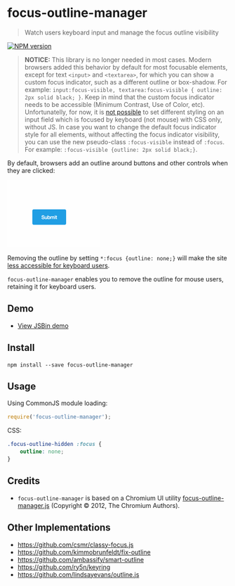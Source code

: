 # focus-outline-manager

> Watch users keyboard input and manage the focus outline visibility

[![NPM version](https://badge.fury.io/js/focus-outline-manager.svg)](https://www.npmjs.com/package/focus-outline-manager)

> **NOTICE:** This library is no longer needed in most cases. Modern browsers added this behavior by default for most focusable elements, except for text `<input>` and `<textarea>`, for which you can show a custom focus indicator, such as a different outline or box-shadow. For example: `input:focus-visible, textarea:focus-visible { outline: 2px solid black; }`. Keep in mind that the custom focus indicator needs to be accessible (Minimum Contrast, Use of Color, etc). Unfortunatelly, for now, it is [not possible](https://stackoverflow.com/questions/70168063/styling-input-field-focused-by-keyboard) to set different styling on an input field which is focused by keyboard (not mouse) with CSS only, without JS. In case you want to change the default focus indicator style for all elements, without affecting the focus indicator visibility, you can use the new pseudo-class `:focus-visible` instead of `:focus`. For example: `:focus-visible {outline: 2px solid black;}`.

By default, browsers add an outline around buttons and other controls when they are clicked:

![](outline.gif)

Removing the outline by setting `*:focus {outline: none;}` will make the site [less accessible for keyboard users](http://outlinenone.com/).

`focus-outline-manager` enables you to remove the outline for mouse users, retaining it for keyboard users.

## Demo

- [View JSBin demo](https://jsbin.com/yonofu/edit?html,css,output)

## Install

    npm install --save focus-outline-manager

## Usage

Using CommonJS module loading:
```javascript
require('focus-outline-manager');
```

CSS:
```css
.focus-outline-hidden :focus {
    outline: none;
}
```

## Credits

- `focus-outline-manager` is based on a Chromium UI utility [focus-outline-manager.js](https://chromium.googlesource.com/chromium/src/+/master/ui/webui/resources/js/cr/ui/focus_outline_manager.js) (Copyright © 2012, The Chromium Authors).

## Other Implementations

- https://github.com/csmr/classy-focus.js
- https://github.com/kimmobrunfeldt/fix-outline
- https://github.com/ambassify/smart-outline
- https://github.com/ry5n/keyring
- https://github.com/lindsayevans/outline.js
